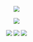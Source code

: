 <div align="center">
<img src="https://cdn.discordapp.com/attachments/916348412801212476/1107420191261986966/green_denizwp.png">
<br><br>
  <img src="https://cdn.discordapp.com/attachments/916348412801212476/1122553365348491364/Screenshot_1.png">
<br><br>
<img src="https://img.shields.io/badge/OS-Windows-darkgreen">
<img src="https://img.shields.io/badge/Browser-Brave-darkgreen">
<img src="https://komarev.com/ghpvc/?username=denizwp&color=0e680f">
</div>
